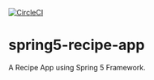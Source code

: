 [![CircleCI](https://circleci.com/gh/batspike/spring5-recipe-app.svg?style=svg)](https://circleci.com/gh/batspike/spring5-recipe-app)

# spring5-recipe-app
A Recipe App using Spring 5 Framework.
